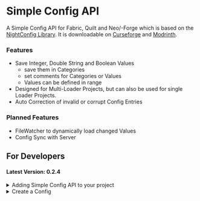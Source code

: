# Simple Config API

A Simple Config API for Fabric, Quilt and Neo/-Forge which is based on the [NightConfig Library](https://github.com/TheElectronWill/night-config).
It is downloadable on [Curseforge](https://www.curseforge.com/minecraft/mc-mods/simple-config-api) and [Modrinth](https://modrinth.com/mod/simple-config-api).

### Features

- Save Integer, Double String and Boolean Values
  - save them in Categories
  - set comments for Categories or Values
  - Values can be defined in range
- Designed for Multi-Loader Projects, but can also be used for single Loader Projects.
- Auto Correction of invalid or corrupt Config Entries

### Planned Features
- FileWatcher to dynamically load changed Values
- Config Sync with Server

## For Developers

#### Latest Version: 0.2.4

<details>
<summary>Adding Simple Config API to your project</summary>

````groovy
    repositories {
        maven {
          name = "xStopho Maven"
          url = "https://raw.githubusercontent.com/Stein-N/resources/main/maven"
        }
    }
````
<details>
<summary>Common</summary>

````groovy
    dependencies {
        implementation 'xstopho.simpleconfigapi:simpleconfigapi-common:<mod_version>'
    }
````

</details>
<details>
<summary>Fabric</summary>

````groovy
    dependencies {
        implementation 'xstopho.simpleconfigapi:simpleconfigapi-fabric:<mod_version>'
    }
````

</details>
<details>
<summary>Forge</summary>

````groovy
    dependencies {
        implementation 'xstopho.simpleconfigapi:simpleconfigapi-forge:<mod_version>'
    }
````

</details>
<details>
<summary>Neoforge</summary>

````groovy
    dependencies {
        implementation 'xstopho.simpleconfigapi:simpleconfigapi-neoforge:<mod_version>'
    }
````

</details>
</details>

<details>
<summary>Create a Config</summary>

Before defining Config Values you have to create a SimpleConfigBuilder.
````java
    SimpleConfigBuilder builder = new SimpleConfigBuilder();
````
All Config Values are saved as a Supplier.
````java
    Supplier<Integer> value_0 = builder.define(<key>, <IntegerValue>);
    Supplier<Double> value_1 = builder.define(<key>, <DoubleValue>);
    Supplier<String> value_2 = builder.define(<key>, <StringValue>);
    Supplier<Boolean> value_3 = builder.define(<key>, <BooleanValue>);
````
Registering / Creating the Config file
````java
    SimpleConfigRegitry.INSTANCE.register(<mod_id>, <SimpleConfigBuilder>);
    SimpleConfigRegitry.INSTANCE.register(<mod_id>, <fileName>, <SimpleConfigBuilder>);
````
For more information about defining Config Values or working with the Config in general watch the [Wiki](https://github.com/Stein-N/Simple-Config-API/wiki/How-to-use-the-API)
</details>
